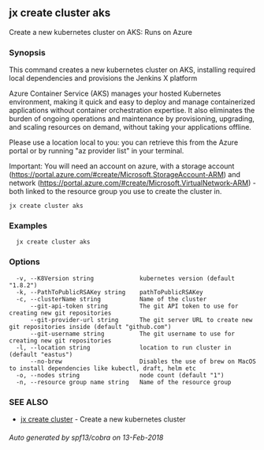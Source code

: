 ## jx create cluster aks

Create a new kubernetes cluster on AKS: Runs on Azure

### Synopsis


This command creates a new kubernetes cluster on AKS, installing required local dependencies and provisions the Jenkins X platform 

Azure Container Service (AKS) manages your hosted Kubernetes environment, making it quick and easy to deploy and manage containerized applications without container orchestration expertise. It also eliminates the burden of ongoing operations and maintenance by provisioning, upgrading, and scaling resources on demand, without taking your applications offline. 

Please use a location local to you: you can retrieve this from the Azure portal or by running "az provider list" in your terminal. 

Important: You will need an account on azure, with a storage account (https://portal.azure.com/#create/Microsoft.StorageAccount-ARM) and network (https://portal.azure.com/#create/Microsoft.VirtualNetwork-ARM) - both linked to the resource group you use to create the cluster in.

```
jx create cluster aks
```

### Examples

```
  jx create cluster aks
```

### Options

```
  -v, --K8Version string             kubernetes version (default "1.8.2")
  -k, --PathToPublicRSAKey string    pathToPublicRSAKey
  -c, --clusterName string           Name of the cluster
      --git-api-token string         The git API token to use for creating new git repositories
      --git-provider-url string      The git server URL to create new git repositories inside (default "github.com")
      --git-username string          The git username to use for creating new git repositories
  -l, --location string              location to run cluster in (default "eastus")
      --no-brew                      Disables the use of brew on MacOS to install dependencies like kubectl, draft, helm etc
  -o, --nodes string                 node count (default "1")
  -n, --resource group name string   Name of the resource group
```

### SEE ALSO
* [jx create cluster](jx_create_cluster.md)	 - Create a new kubernetes cluster

###### Auto generated by spf13/cobra on 13-Feb-2018
